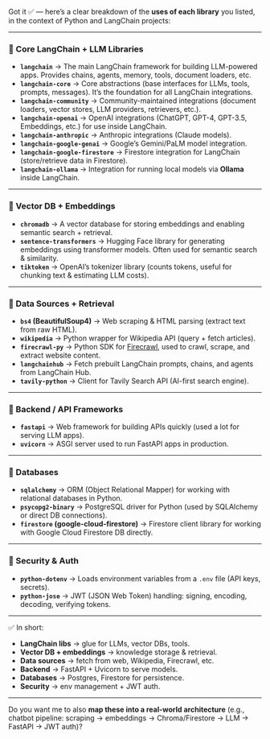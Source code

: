 Got it ✅ — here’s a clear breakdown of the **uses of each library** you listed, in the context of Python and LangChain projects:

---

### 🔹 Core LangChain + LLM Libraries

* **`langchain`** → The main LangChain framework for building LLM-powered apps. Provides chains, agents, memory, tools, document loaders, etc.
* **`langchain-core`** → Core abstractions (base interfaces for LLMs, tools, prompts, messages). It’s the foundation for all LangChain integrations.
* **`langchain-community`** → Community-maintained integrations (document loaders, vector stores, LLM providers, retrievers, etc.).
* **`langchain-openai`** → OpenAI integrations (ChatGPT, GPT-4, GPT-3.5, Embeddings, etc.) for use inside LangChain.
* **`langchain-anthropic`** → Anthropic integrations (Claude models).
* **`langchain-google-genai`** → Google’s Gemini/PaLM model integration.
* **`langchain-google-firestore`** → Firestore integration for LangChain (store/retrieve data in Firestore).
* **`langchain-ollama`** → Integration for running local models via **Ollama** inside LangChain.

---

### 🔹 Vector DB + Embeddings

* **`chromadb`** → A vector database for storing embeddings and enabling semantic search + retrieval.
* **`sentence-transformers`** → Hugging Face library for generating embeddings using transformer models. Often used for semantic search & similarity.
* **`tiktoken`** → OpenAI’s tokenizer library (counts tokens, useful for chunking text & estimating LLM costs).

---

### 🔹 Data Sources + Retrieval

* **`bs4` (BeautifulSoup4)** → Web scraping & HTML parsing (extract text from raw HTML).
* **`wikipedia`** → Python wrapper for Wikipedia API (query + fetch articles).
* **`firecrawl-py`** → Python SDK for [Firecrawl](https://www.firecrawl.dev/), used to crawl, scrape, and extract website content.
* **`langchainhub`** → Fetch prebuilt LangChain prompts, chains, and agents from LangChain Hub.
* **`tavily-python`** → Client for Tavily Search API (AI-first search engine).

---

### 🔹 Backend / API Frameworks

* **`fastapi`** → Web framework for building APIs quickly (used a lot for serving LLM apps).
* **`uvicorn`** → ASGI server used to run FastAPI apps in production.

---

### 🔹 Databases

* **`sqlalchemy`** → ORM (Object Relational Mapper) for working with relational databases in Python.
* **`psycopg2-binary`** → PostgreSQL driver for Python (used by SQLAlchemy or direct DB connections).
* **`firestore` (google-cloud-firestore)** → Firestore client library for working with Google Cloud Firestore DB directly.

---

### 🔹 Security & Auth

* **`python-dotenv`** → Loads environment variables from a `.env` file (API keys, secrets).
* **`python-jose`** → JWT (JSON Web Token) handling: signing, encoding, decoding, verifying tokens.

---

✅ In short:

* **LangChain libs** → glue for LLMs, vector DBs, tools.
* **Vector DB + embeddings** → knowledge storage & retrieval.
* **Data sources** → fetch from web, Wikipedia, Firecrawl, etc.
* **Backend** → FastAPI + Uvicorn to serve models.
* **Databases** → Postgres, Firestore for persistence.
* **Security** → env management + JWT auth.

---

Do you want me to also **map these into a real-world architecture** (e.g., chatbot pipeline: scraping → embeddings → Chroma/Firestore → LLM → FastAPI → JWT auth)?
